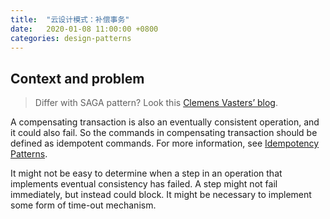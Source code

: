 ```yaml
---
title:  "云设计模式：补偿事务"
date:   2020-01-08 11:00:00 +0800
categories: design-patterns
---
```


## Context and problem

> Differ with SAGA pattern? Look this [Clemens Vasters’ blog](https://vasters.com/clemensv/2012/09/01/Sagas.aspx).

A compensating transaction is also an eventually consistent operation, and it could also fail. So the commands in compensating transaction should be defined as idempotent commands. For more information, see [Idempotency Patterns](https://blog.jonathanoliver.com/idempotency-patterns/).

It might not be easy to determine when a step in an operation that implements eventual consistency has failed. A step might not fail immediately, but instead could block. It might be necessary to implement some form of time-out mechanism.
